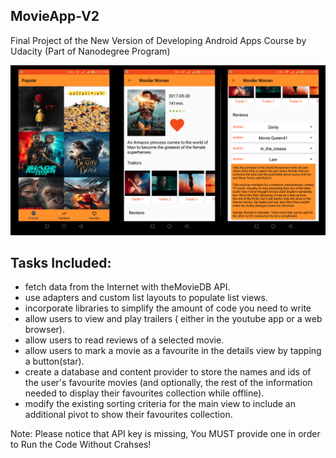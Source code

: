 ## MovieApp-V2
Final Project of the New Version of Developing Android Apps Course by Udacity (Part of Nanodegree Program)

![alt text](https://github.com/RofaeilAshaiaa/MovieApp-V2/blob/master/Screenshot%20from%202017-10-18%2017-19-54.png)

## Tasks Included:
* fetch data from the Internet with theMovieDB API.
* use adapters and custom list layouts to populate list views.
* incorporate libraries to simplify the amount of code you need to write
* allow users to view and play trailers ( either in the youtube app or a web browser).
* allow users to read reviews of a selected movie.
* allow users to mark a movie as a favourite in the details view by tapping a button(star).
* create a database and content provider to store the names and ids of the user's favourite movies (and optionally, the rest of the information needed to display their favourites collection while offline).
* modify the existing sorting criteria for the main view to include an additional pivot to show their favourites collection.

Note: Please notice that API key is missing, You MUST provide one in order to Run the Code Without Crahses!

